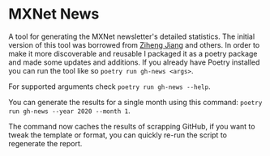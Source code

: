 # MXNet News

A tool for generating the MXNet newsletter's detailed statistics.
The initial version of this tool was borrowed from
[Ziheng Jiang](https://github.com/ZihengJiang) and others.
In order to make it more discoverable and reusable I packaged it
as a poetry package and made some updates and additions.
If you already have Poetry installed you can run the tool like
so `poetry run gh-news <args>`.

For supported arguments check `poetry run gh-news --help`.

You can generate the results for a single month using this
command: `poetry run gh-news --year 2020 --month 1`.

The command now caches the results of scrapping GitHub,
if you want to tweak the template or format, you can
quickly re-run the script to regenerate the report.
